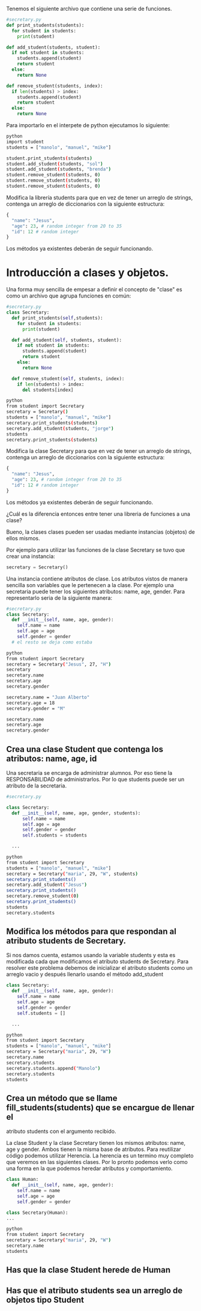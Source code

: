 Tenemos el siguiente archivo que contiene una serie de funciones.

```python
#secretary.py
def print_students(students):
  for student in students:
    print(student)

def add_student(students, student):
  if not student in students:
    students.append(student)
    return student
  else:
    return None

def remove_student(students, index):
  if len(students) > index:
    students.append(student)
    return student
  else:
    return None
```

Para importarlo en el interpete de python ejecutamos lo siguiente:

```bash
python
import student
students = ["manolo", "manuel", "mike"]

student.print_students(students)
student.add_student(students, "sol")
student.add_student(students, "brenda")
student.remove_student(students, 0)
student.remove_student(students, 0)
student.remove_student(students, 0)

```

Modifica la librería students para que en vez de tener un arreglo de strings, 
contenga un arreglo de diccionarios con la siguiente estructura:

```python
{
  "name": "Jesus",
  "age": 23, # random integer from 20 to 35
  "id": 12 # random integer
}
```

Los métodos ya existentes deberán de seguir funcionando.

# Introducción a clases y objetos.

Una forma muy sencilla de empesar a definir el concepto de "clase" es como
un archivo que agrupa funciones en común:

```python
#secretary.py
class Secretary:
  def print_students(self,students):
    for student in students:
      print(student)

  def add_student(self, students, student):
    if not student in students:
      students.append(student)
      return student
    else:
      return None

  def remove_student(self, students, index):
    if len(students) > index:
      del students[index]
```

```bash
python
from student import Secretary
secretary = Secretary()
students = ["manolo", "manuel", "mike"]
secretary.print_students(students)
secretary.add_student(students, "jorge")
students
secretary.print_students(students)
```

Modifica la clase Secretary para que en vez de tener un arreglo de strings, 
contenga un arreglo de diccionarios con la siguiente estructura:

```python
{
  "name": "Jesus",
  "age": 23, # random integer from 20 to 35
  "id": 12 # random integer
}
```

Los métodos ya existentes deberán de seguir funcionando.

¿Cuál es la diferencia entonces entre tener una libreria de funciones a una clase?

Bueno, la clases clases pueden ser usadas mediante instancias (objetos) de ellos mismos.

Por ejemplo para utilizar las funciones de la clase Secretary se tuvo que crear una
instancia: 

```python
secretary = Secretary()
```

Una instancia contiene atributos de clase. Los atributos vistos de manera sencilla
son variables que le pertenecen a la clase. Por ejemplo una secretaria puede tener
los siguientes atributos: name, age, gender. Para representarlo seria de la siguiente manera:

```python
#secretary.py
class Secretary:
  def __init__(self, name, age, gender):
    self.name = name
    self.age = age
    self.gender = gender
  # el resto se deja como estaba
```

```bash
python
from student import Secretary
secretary = Secretary("Jesus", 27, "H")
secretary
secretary.name
secretary.age
secretary.gender

secretary.name = "Juan Alberto"
secretary.age = 18
secretary.gender = "M"

secretary.name
secretary.age
secretary.gender
```

## Crea una clase Student que contenga los atributos: name, age, id

Una secretaria se encarga de administrar alumnos. Por eso tiene la RESPONSABILIDAD
de administrarlos. Por lo que students puede ser un atributo de la secretaria.

```python 
#secretary.py

class Secretary:
  def __init__(self, name, age, gender, students):
      self.name = name
      self.age = age
      self.gender = gender
      self.students = students

  ...

```

```bash
python
from student import Secretary
students = ["manolo", "manuel", "mike"]
secretary = Secretary("maria", 29, "W", students)
secretary.print_students()
secretary.add_student("Jesus")
secretary.print_students()
secretary.remove_student(0)
secretary.print_students()
students
secretary.students
```

## Modifica los métodos para que respondan al atributo students de Secretary.

Si nos damos cuenta, estamos usando la variable students y esta es modificada cada
que modificamos el atributo students de Secretary. Para resolver este problema
debemos de inicializar el atributo students como un arreglo vacio y después llenarlo usando el método 
add_student


```python
class Secretary:
  def __init__(self, name, age, gender):
    self.name = name
    self.age = age
    self.gender = gender
    self.students = []

  ...
```

```bash
python
from student import Secretary
students = ["manolo", "manuel", "mike"]
secretary = Secretary("maria", 29, "W")
secretary.name
secretary.students
secretary.students.append("Manolo")
secretary.students
students
```

## Crea un método que se llame fill_students(students) que se encargue de llenar el
atributo students con el argumento recibido.


La clase Student y la clase Secretary tienen los mismos atributos: name, age y gender.
Ambos tienen la misma base de atributos. Para reutilizar código podemos utilizar Herencia.
La herencia es un termino muy completo que veremos en las siguientes clases. Por lo pronto
podemos verlo como una forma en la que podemos heredar atributos y comportamiento.

```python
class Human:
  def __init__(self, name, age, gender):
    self.name = name
    self.age = age
    self.gender = gender

class Secretary(Human):
...
```

```bash
python
from student import Secretary
secretary = Secretary("maria", 29, "W")
secretary.name
students
```

## Has que la clase Student herede de Human
## Has que el atributo students sea un arreglo de objetos tipo Student